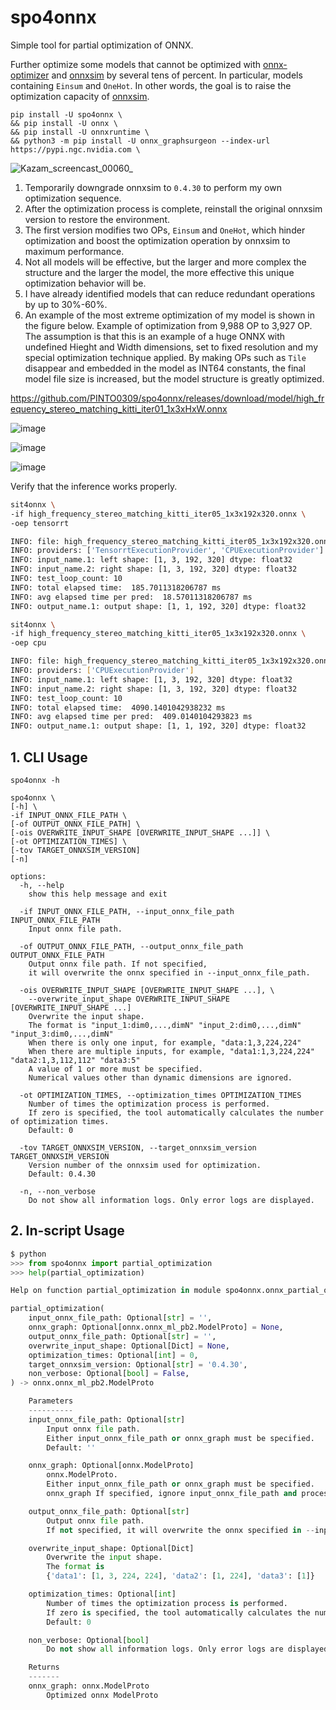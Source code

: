 # spo4onnx
Simple tool for partial optimization of ONNX.

Further optimize some models that cannot be optimized with [onnx-optimizer](https://github.com/onnx/optimizer) and [onnxsim](https://github.com/daquexian/onnx-simplifier) by several tens of percent. In particular, models containing `Einsum` and `OneHot`. In other words, the goal is to raise the optimization capacity of [onnxsim](https://github.com/daquexian/onnx-simplifier).

```
pip install -U spo4onnx \
&& pip install -U onnx \
&& pip install -U onnxruntime \
&& python3 -m pip install -U onnx_graphsurgeon --index-url https://pypi.ngc.nvidia.com \
```

![Kazam_screencast_00060_](https://github.com/PINTO0309/spo4onnx/assets/33194443/2fa84a50-a26c-47c9-99f7-845732adffb8)

1. Temporarily downgrade onnxsim to `0.4.30` to perform my own optimization sequence.
2. After the optimization process is complete, reinstall the original onnxsim version to restore the environment.
3. The first version modifies two OPs, `Einsum` and `OneHot`, which hinder optimization and boost the optimization operation by onnxsim to maximum performance.
4. Not all models will be effective, but the larger and more complex the structure and the larger the model, the more effective this unique optimization behavior will be.
5. I have already identified models that can reduce redundant operations by up to 30%-60%.
6. An example of the most extreme optimization of my model is shown in the figure below. Example of optimization from 9,988 OP to 3,927 OP. The assumption is that this is an example of a huge ONNX with undefined Hieght and Width dimensions, set to fixed resolution and my special optimization technique applied. By making OPs such as `Tile` disappear and embedded in the model as INT64 constants, the final model file size is increased, but the model structure is greatly optimized.

https://github.com/PINTO0309/spo4onnx/releases/download/model/high_frequency_stereo_matching_kitti_iter01_1x3xHxW.onnx

![image](https://github.com/PINTO0309/spo4onnx/assets/33194443/dfb36e72-6898-4d71-a0bf-f6187b5bd877)

![image](https://github.com/PINTO0309/spo4onnx/assets/33194443/6efceb56-5e7e-4d88-b368-35342cfe0fcc)

![image](https://github.com/PINTO0309/spo4onnx/assets/33194443/d50adf77-4859-4c5e-8322-ef6698c1a771)

Verify that the inference works properly.
```bash
sit4onnx \
-if high_frequency_stereo_matching_kitti_iter05_1x3x192x320.onnx \
-oep tensorrt

INFO: file: high_frequency_stereo_matching_kitti_iter05_1x3x192x320.onnx
INFO: providers: ['TensorrtExecutionProvider', 'CPUExecutionProvider']
INFO: input_name.1: left shape: [1, 3, 192, 320] dtype: float32
INFO: input_name.2: right shape: [1, 3, 192, 320] dtype: float32
INFO: test_loop_count: 10
INFO: total elapsed time:  185.7011318206787 ms
INFO: avg elapsed time per pred:  18.57011318206787 ms
INFO: output_name.1: output shape: [1, 1, 192, 320] dtype: float32

sit4onnx \
-if high_frequency_stereo_matching_kitti_iter05_1x3x192x320.onnx \
-oep cpu

INFO: file: high_frequency_stereo_matching_kitti_iter05_1x3x192x320.onnx
INFO: providers: ['CPUExecutionProvider']
INFO: input_name.1: left shape: [1, 3, 192, 320] dtype: float32
INFO: input_name.2: right shape: [1, 3, 192, 320] dtype: float32
INFO: test_loop_count: 10
INFO: total elapsed time:  4090.1401042938232 ms
INFO: avg elapsed time per pred:  409.0140104293823 ms
INFO: output_name.1: output shape: [1, 1, 192, 320] dtype: float32
```

## 1. CLI Usage
```
spo4onnx -h

spo4onnx \
[-h] \
-if INPUT_ONNX_FILE_PATH \
[-of OUTPUT_ONNX_FILE_PATH] \
[-ois OVERWRITE_INPUT_SHAPE [OVERWRITE_INPUT_SHAPE ...]] \
[-ot OPTIMIZATION_TIMES] \
[-tov TARGET_ONNXSIM_VERSION]
[-n]

options:
  -h, --help
    show this help message and exit

  -if INPUT_ONNX_FILE_PATH, --input_onnx_file_path INPUT_ONNX_FILE_PATH
    Input onnx file path.

  -of OUTPUT_ONNX_FILE_PATH, --output_onnx_file_path OUTPUT_ONNX_FILE_PATH
    Output onnx file path. If not specified,
    it will overwrite the onnx specified in --input_onnx_file_path.

  -ois OVERWRITE_INPUT_SHAPE [OVERWRITE_INPUT_SHAPE ...], \
    --overwrite_input_shape OVERWRITE_INPUT_SHAPE [OVERWRITE_INPUT_SHAPE ...]
    Overwrite the input shape.
    The format is "input_1:dim0,...,dimN" "input_2:dim0,...,dimN" "input_3:dim0,...,dimN"
    When there is only one input, for example, "data:1,3,224,224"
    When there are multiple inputs, for example, "data1:1,3,224,224" "data2:1,3,112,112" "data3:5"
    A value of 1 or more must be specified.
    Numerical values other than dynamic dimensions are ignored.

  -ot OPTIMIZATION_TIMES, --optimization_times OPTIMIZATION_TIMES
    Number of times the optimization process is performed.
    If zero is specified, the tool automatically calculates the number of optimization times.
    Default: 0

  -tov TARGET_ONNXSIM_VERSION, --target_onnxsim_version TARGET_ONNXSIM_VERSION
    Version number of the onnxsim used for optimization.
    Default: 0.4.30

  -n, --non_verbose
    Do not show all information logs. Only error logs are displayed.
```

## 2. In-script Usage
```python
$ python
>>> from spo4onnx import partial_optimization
>>> help(partial_optimization)

Help on function partial_optimization in module spo4onnx.onnx_partial_optimization:

partial_optimization(
    input_onnx_file_path: Optional[str] = '',
    onnx_graph: Optional[onnx.onnx_ml_pb2.ModelProto] = None,
    output_onnx_file_path: Optional[str] = '',
    overwrite_input_shape: Optional[Dict] = None,
    optimization_times: Optional[int] = 0,
    target_onnxsim_version: Optional[str] = '0.4.30',
    non_verbose: Optional[bool] = False,
) -> onnx.onnx_ml_pb2.ModelProto

    Parameters
    ----------
    input_onnx_file_path: Optional[str]
        Input onnx file path.
        Either input_onnx_file_path or onnx_graph must be specified.
        Default: ''

    onnx_graph: Optional[onnx.ModelProto]
        onnx.ModelProto.
        Either input_onnx_file_path or onnx_graph must be specified.
        onnx_graph If specified, ignore input_onnx_file_path and process onnx_graph.

    output_onnx_file_path: Optional[str]
        Output onnx file path.
        If not specified, it will overwrite the onnx specified in --input_onnx_file_path.

    overwrite_input_shape: Optional[Dict]
        Overwrite the input shape.
        The format is
        {'data1': [1, 3, 224, 224], 'data2': [1, 224], 'data3': [1]}

    optimization_times: Optional[int]
        Number of times the optimization process is performed.
        If zero is specified, the tool automatically calculates the number of optimization times.
        Default: 0

    non_verbose: Optional[bool]
        Do not show all information logs. Only error logs are displayed.

    Returns
    -------
    onnx_graph: onnx.ModelProto
        Optimized onnx ModelProto
```
